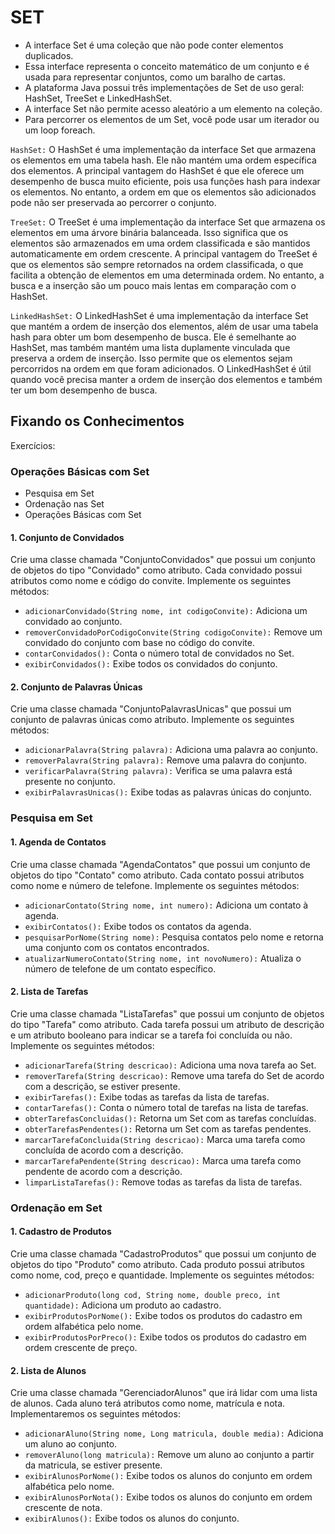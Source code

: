 # SET

- A interface Set é uma coleção que não pode conter elementos duplicados.
- Essa interface representa o conceito matemático de um conjunto e é usada para representar conjuntos, como um baralho de cartas.
- A plataforma Java possui três implementações de Set de uso geral: HashSet, TreeSet e LinkedHashSet.
- A interface Set não permite acesso aleatório a um elemento na coleção.
- Para percorrer os elementos de um Set, você pode usar um iterador ou um loop foreach.<br>

`HashSet:` O HashSet é uma implementação da interface Set que armazena os elementos em uma tabela hash. Ele não mantém uma ordem específica dos elementos. A principal vantagem do HashSet é que ele oferece um desempenho de busca muito eficiente, pois usa funções hash para indexar os elementos. No entanto, a ordem em que os elementos são adicionados pode não ser preservada ao percorrer o conjunto.<br>

`TreeSet:` O TreeSet é uma implementação da interface Set que armazena os elementos em uma árvore binária balanceada. Isso significa que os elementos são armazenados em uma ordem classificada e são mantidos automaticamente em ordem crescente. A principal vantagem do TreeSet é que os elementos são sempre retornados na ordem classificada, o que facilita a obtenção de elementos em uma determinada ordem. No entanto, a busca e a inserção são um pouco mais lentas em comparação com o HashSet.<br>

`LinkedHashSet:` O LinkedHashSet é uma implementação da interface Set que mantém a ordem de inserção dos elementos, além de usar uma tabela hash para obter um bom desempenho de busca. Ele é semelhante ao HashSet, mas também mantém uma lista duplamente vinculada que preserva a ordem de inserção. Isso permite que os elementos sejam percorridos na ordem em que foram adicionados. O LinkedHashSet é útil quando você precisa manter a ordem de inserção dos elementos e também ter um bom desempenho de busca.<br>

## Fixando os Conhecimentos
Exercícios:

### Operações Básicas com Set
- Pesquisa em Set
- Ordenação nas Set
- Operações Básicas com Set

#### 1. Conjunto de Convidados
Crie uma classe chamada "ConjuntoConvidados" que possui um conjunto de objetos do tipo "Convidado" como atributo. Cada convidado possui atributos como nome e código do convite. Implemente os seguintes métodos:

- `adicionarConvidado(String nome, int codigoConvite):` Adiciona um convidado ao conjunto.
- `removerConvidadoPorCodigoConvite(String codigoConvite):` Remove um convidado do conjunto com base no código do convite.
- `contarConvidados():` Conta o número total de convidados no Set.
- `exibirConvidados():` Exibe todos os convidados do conjunto.

#### 2. Conjunto de Palavras Únicas
Crie uma classe chamada "ConjuntoPalavrasUnicas" que possui um conjunto de palavras únicas como atributo. Implemente os seguintes métodos:

- `adicionarPalavra(String palavra):` Adiciona uma palavra ao conjunto.
- `removerPalavra(String palavra):` Remove uma palavra do conjunto.
- `verificarPalavra(String palavra):` Verifica se uma palavra está presente no conjunto.
- `exibirPalavrasUnicas():` Exibe todas as palavras únicas do conjunto.

### Pesquisa em Set
#### 1. Agenda de Contatos
Crie uma classe chamada "AgendaContatos" que possui um conjunto de objetos do tipo "Contato" como atributo. Cada contato possui atributos como nome e número de telefone. Implemente os seguintes métodos:

- `adicionarContato(String nome, int numero):` Adiciona um contato à agenda.
- `exibirContatos():` Exibe todos os contatos da agenda.
- `pesquisarPorNome(String nome):` Pesquisa contatos pelo nome e retorna uma conjunto com os contatos encontrados.
- `atualizarNumeroContato(String nome, int novoNumero):` Atualiza o número de telefone de um contato específico.

#### 2. Lista de Tarefas
Crie uma classe chamada "ListaTarefas" que possui um conjunto de objetos do tipo "Tarefa" como atributo. Cada tarefa possui um atributo de descrição e um atributo booleano para indicar se a tarefa foi concluída ou não. Implemente os seguintes métodos:

- `adicionarTarefa(String descricao):` Adiciona uma nova tarefa ao Set.
- `removerTarefa(String descricao):` Remove uma tarefa do Set de acordo com a descrição, se estiver presente.
- `exibirTarefas():` Exibe todas as tarefas da lista de tarefas.
- `contarTarefas():` Conta o número total de tarefas na lista de tarefas.
- `obterTarefasConcluidas():` Retorna um Set com as tarefas concluídas.
- `obterTarefasPendentes():` Retorna um Set com as tarefas pendentes.
- `marcarTarefaConcluida(String descricao):` Marca uma tarefa como concluída de acordo com a descrição.
- `marcarTarefaPendente(String descricao):` Marca uma tarefa como pendente de acordo com a descrição.
- `limparListaTarefas():` Remove todas as tarefas da lista de tarefas.

### Ordenação em Set
#### 1. Cadastro de Produtos
Crie uma classe chamada "CadastroProdutos" que possui um conjunto de objetos do tipo "Produto" como atributo. Cada produto possui atributos como nome, cod, preço e quantidade. Implemente os seguintes métodos:

- `adicionarProduto(long cod, String nome, double preco, int quantidade):` Adiciona um produto ao cadastro.
- `exibirProdutosPorNome():` Exibe todos os produtos do cadastro em ordem alfabética pelo nome.
- `exibirProdutosPorPreco():` Exibe todos os produtos do cadastro em ordem crescente de preço.

#### 2. Lista de Alunos
Crie uma classe chamada "GerenciadorAlunos" que irá lidar com uma lista de alunos. Cada aluno terá atributos como nome, matrícula e nota. Implementaremos os seguintes métodos:

- `adicionarAluno(String nome, Long matricula, double media):` Adiciona um aluno ao conjunto.
- `removerAluno(long matricula):` Remove um aluno ao conjunto a partir da matricula, se estiver presente.
- `exibirAlunosPorNome():` Exibe todos os alunos do conjunto em ordem alfabética pelo nome.
- `exibirAlunosPorNota():` Exibe todos os alunos do conjunto em ordem crescente de nota.
- `exibirAlunos():` Exibe todos os alunos do conjunto.
